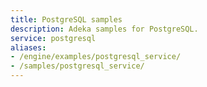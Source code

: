 ```yaml
---
title: PostgreSQL samples
description: Adeka samples for PostgreSQL.
service: postgresql
aliases:
- /engine/examples/postgresql_service/
- /samples/postgresql_service/
---
```

